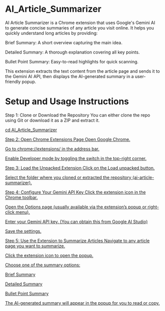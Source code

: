 # AI_Article_Summarizer

AI Article Summarizer is a Chrome extension that uses Google's Gemini AI to generate concise summaries of any article you visit online. It helps you quickly understand long articles by providing:

Brief Summary: A short overview capturing the main idea.

Detailed Summary: A thorough explanation covering all key points.

Bullet Point Summary: Easy-to-read highlights for quick scanning.

This extension extracts the text content from the article page and sends it to the Gemini AI API, then displays the AI-generated summary in a user-friendly popup.


# Setup and Usage Instructions
Step 1: Clone or Download the Repository
You can either clone the repo using Git or download it as a ZIP and extract it.

<a href="git clone https://github.com/garje-01/AI_Article_Summarizer.git">
cd AI_Article_Summarizer 
  
Step 2: Open Chrome Extensions Page
Open Google Chrome.

Go to chrome://extensions/ in the address bar.

Enable Developer mode by toggling the switch in the top-right corner.

Step 3: Load the Unpacked Extension
Click on the Load unpacked button.

Select the folder where you cloned or extracted the repository (ai-article-summarizer).

Step 4: Configure Your Gemini API Key
Click the extension icon in the Chrome toolbar.

Open the Options page (usually available via the extension’s popup or right-click menu).

Enter your Gemini API key.
(You can obtain this from Google AI Studio)

Save the settings.

Step 5: Use the Extension to Summarize Articles
Navigate to any article page you want to summarize.

Click the extension icon to open the popup.

Choose one of the summary options:

Brief Summary

Detailed Summary

Bullet Point Summary

The AI-generated summary will appear in the popup for you to read or copy.
